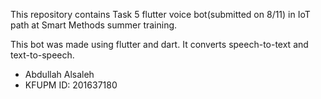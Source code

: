 This repository contains Task 5 flutter voice bot(submitted on 8/11) in IoT path at Smart Methods summer training.  

This bot was made using flutter and dart. It converts speech-to-text and text-to-speech.  

* Abdullah Alsaleh
* KFUPM ID: 201637180
